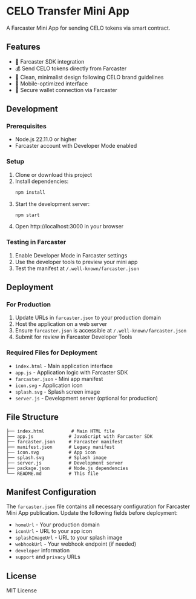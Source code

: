 # CELO Transfer Mini App

A Farcaster Mini App for sending CELO tokens via smart contract.

## Features

- 🔗 Farcaster SDK integration
- 💰 Send CELO tokens directly from Farcaster
- 🎨 Clean, minimalist design following CELO brand guidelines
- 📱 Mobile-optimized interface
- 🔐 Secure wallet connection via Farcaster

## Development

### Prerequisites

- Node.js 22.11.0 or higher
- Farcaster account with Developer Mode enabled

### Setup

1. Clone or download this project
2. Install dependencies:
   ```bash
   npm install
   ```
3. Start the development server:
   ```bash
   npm start
   ```
4. Open http://localhost:3000 in your browser

### Testing in Farcaster

1. Enable Developer Mode in Farcaster settings
2. Use the developer tools to preview your mini app
3. Test the manifest at `/.well-known/farcaster.json`

## Deployment

### For Production

1. Update URLs in `farcaster.json` to your production domain
2. Host the application on a web server
3. Ensure `farcaster.json` is accessible at `/.well-known/farcaster.json`
4. Submit for review in Farcaster Developer Tools

### Required Files for Deployment

- `index.html` - Main application interface
- `app.js` - Application logic with Farcaster SDK
- `farcaster.json` - Mini app manifest
- `icon.svg` - Application icon
- `splash.svg` - Splash screen image
- `server.js` - Development server (optional for production)

## File Structure

```
├── index.html          # Main HTML file
├── app.js             # JavaScript with Farcaster SDK
├── farcaster.json     # Farcaster manifest
├── manifest.json      # Legacy manifest
├── icon.svg           # App icon
├── splash.svg         # Splash image
├── server.js          # Development server
├── package.json       # Node.js dependencies
└── README.md          # This file
```

## Manifest Configuration

The `farcaster.json` file contains all necessary configuration for Farcaster Mini App publication. Update the following fields before deployment:

- `homeUrl` - Your production domain
- `iconUrl` - URL to your app icon
- `splashImageUrl` - URL to your splash image
- `webhookUrl` - Your webhook endpoint (if needed)
- `developer` information
- `support` and `privacy` URLs

## License

MIT License